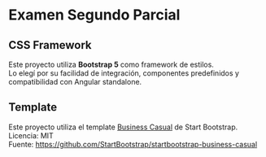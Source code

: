 # Examen Segundo Parcial

## CSS Framework

Este proyecto utiliza **Bootstrap 5** como framework de estilos.  
Lo elegí por su facilidad de integración, componentes predefinidos y compatibilidad con Angular standalone.

## Template

Este proyecto utiliza el template [Business Casual](https://startbootstrap.com/template/business-casual) de Start Bootstrap.  
Licencia: MIT  
Fuente: https://github.com/StartBootstrap/startbootstrap-business-casual
